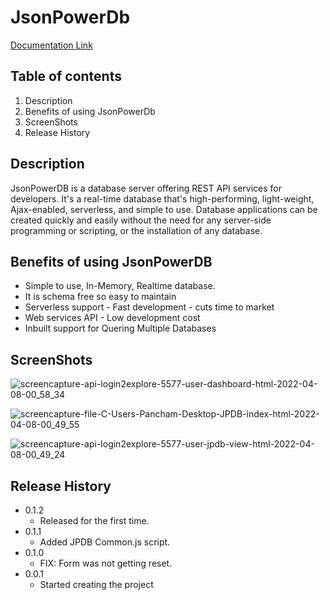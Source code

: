 # JsonPowerDb

[Documentation Link](http://login2explore.com/jpdb/docs.html)

## Table of contents

1. Description
2. Benefits of using JsonPowerDb
3. ScreenShots
4. Release History



## Description

JsonPowerDB is a database server offering REST API services for developers. It's a real-time database that's high-performing, light-weight, Ajax-enabled, serverless, and simple to use. Database applications can be created quickly and easily without the need for any server-side programming or scripting, or the installation of any database.

## Benefits of using JsonPowerDB

- Simple to use, In-Memory, Realtime database.
- It is schema free so easy to maintain
- Serverless support - Fast development - cuts time to market
- Web services API - Low development cost
- Inbuilt support for Quering Multiple Databases

## ScreenShots

![screencapture-api-login2explore-5577-user-dashboard-html-2022-04-08-00_58_34](https://user-images.githubusercontent.com/65450983/162281563-605a0a88-af77-449c-a652-f677214975ee.png)


![screencapture-file-C-Users-Pancham-Desktop-JPDB-index-html-2022-04-08-00_49_55](https://user-images.githubusercontent.com/65450983/162281625-a5de3274-33d0-42df-ab21-539fc74396e4.png)


![screencapture-api-login2explore-5577-user-jpdb-view-html-2022-04-08-00_49_24](https://user-images.githubusercontent.com/65450983/162281640-97351b3c-41ed-4b79-9d1c-42ff57e93c07.png)


## Release History

* 0.1.2
    * Released for the first time.
* 0.1.1
    * Added JPDB Common.js script.
* 0.1.0
    * FIX: Form was not getting reset.
* 0.0.1
    * Started creating the project

